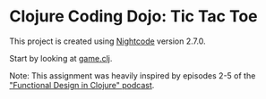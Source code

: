 # Clojure Coding Dojo: Tic Tac Toe

This project is created using [Nightcode](https://sekao.net/nightcode/) version 2.7.0.

Start by looking at [game.clj](./src/tic_tac_toe/game.clj).

Note: This assignment was heavily inspired by episodes 2-5 of the
["Functional Design in Clojure" podcast](https://clojuredesign.club).

